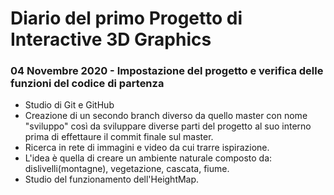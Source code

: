 # Diario del primo Progetto di Interactive 3D Graphics

### 04 Novembre 2020 - Impostazione del progetto e verifica delle funzioni del codice di partenza 

- Studio di Git e GitHub
- Creazione di un secondo branch diverso da quello master con nome "sviluppo" così da sviluppare diverse parti del progetto al suo interno prima di effettaure il commit finale sul master.
- Ricerca in rete di immagini e video da cui trarre ispirazione. 
- L'idea è quella di creare un ambiente naturale composto da: dislivelli(montagne), vegetazione, cascata, fiume. 
- Studio del funzionamento dell'HeightMap.